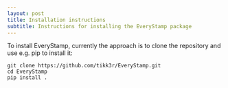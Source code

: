 ```yaml
---
layout: post
title: Installation instructions
subtitle: Instructions for installing the EveryStamp package
---
```


To install EveryStamp, currently the approach is to clone the repository and use e.g. pip to install it:

    git clone https://github.com/tikk3r/EveryStamp.git
    cd EveryStamp
    pip install .